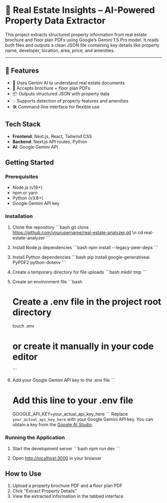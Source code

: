 # 🏡 Real Estate Insights – AI-Powered Property Data Extractor

This project extracts structured property information from real estate brochure and floor plan PDFs using Google’s Gemini 1.5 Pro model. It reads both files and outputs a clean JSON file containing key details like property name, developer, location, area, price, and amenities.

---

## 🚀 Features

- 🧠 Uses Gemini AI to understand real estate documents
- 📄 Accepts brochure + floor plan PDFs
- 📦 Outputs structured JSON with property data
- 💡 Supports detection of property features and amenities
- 🛠 Command-line interface for flexible use

## Tech Stack

- **Frontend**: Next.js, React, Tailwind CSS
- **Backend**: Next.js API routes, Python
- **AI**: Google Gemini API

## Getting Started

### Prerequisites

- Node.js (v16+)
- npm or yarn
- Python (v3.8+)
- Google Gemini API key

### Installation

1. Clone the repository
   \`\`\`bash
   git clone https://github.com/yourusername/real-estate-analyzer.git \n
   cd real-estate-analyzer
   \`\`\`

2. Install Node.js dependencies
   \`\`\`bash
   npm install --legacy-peer-deps
   \`\`\`

3. Install Python dependencies
   \`\`\`bash
   pip install google-generativeai PyPDF2 python-dotenv
   \`\`\`

4. Create a temporary directory for file uploads
   \`\`\`bash
   mkdir tmp
   \`\`\`

5. Create an environment file
   \`\`\`bash
   # Create a .env file in the project root directory
   touch .env
   # or create it manually in your code editor
   \`\`\`

6. Add your Google Gemini API key to the .env file
   \`\`\`
   # Add this line to your .env file
   GOOGLE_API_KEY=your_actual_api_key_here
   \`\`\`
   Replace `your_actual_api_key_here` with your Google Gemini API key. You can obtain a key from the [Google AI Studio](https://ai.google.dev/).

### Running the Application

1. Start the development server
   \`\`\`bash
   npm run dev
   \`\`\`

2. Open [http://localhost:3000](http://localhost:3000) in your browser

## How to Use

1. Upload a property brochure PDF and a floor plan PDF
2. Click "Extract Property Details"
3. View the extracted information in the tabbed interface

